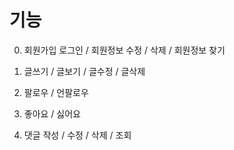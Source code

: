 # 기능 

0. 회원가입 로그인 / 회원정보 수정 / 삭제 / 회원정보 찾기

1. 글쓰기 / 글보기 / 글수정 / 글삭제 

2. 팔로우 / 언팔로우

3. 좋아요 / 싫어요

4. 댓글 작성 / 수정 / 삭제 / 조회

